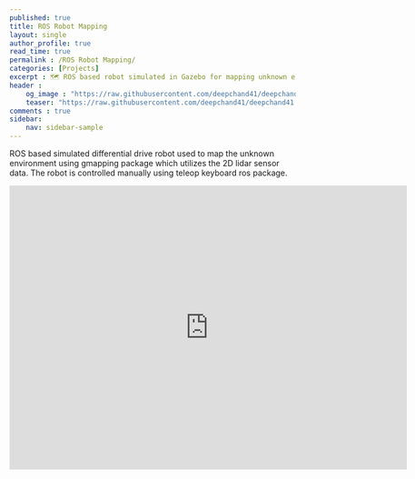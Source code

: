 ```yaml
---
published: true
title: ROS Robot Mapping
layout: single
author_profile: true
read_time: true
permalink : /ROS Robot Mapping/
categories: [Projects]
excerpt : 🗺 ROS based robot simulated in Gazebo for mapping unknown environment. 
header :
    og_image : "https://raw.githubusercontent.com/deepchand41/deepchand41.github.io/main/images/gmapping.PNG"
    teaser: "https://raw.githubusercontent.com/deepchand41/deepchand41.github.io/main/images/gmapping.PNG"
comments : true
sidebar:
    nav: sidebar-sample
---
```


ROS based simulated differential drive robot used to map the unknown environment using gmapping package which utilizes the 2D lidar sensor data. The robot is controlled manually using teleop keyboard ros package. 

<iframe width="700" height="500" src="https://www.youtube.com/embed/Pwf-qrPLc9M" frameborder="0" allow="accelerometer; autoplay; encrypted-media; gyroscope; picture-in-picture" allowfullscreen></iframe>

<br>
